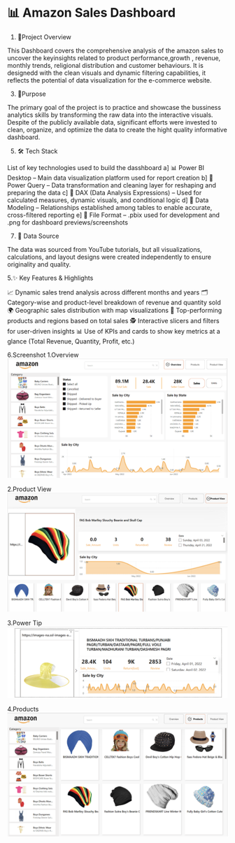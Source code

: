 # 📊 Amazon Sales Dashboard

1. 📝Project Overview
   
This Dashboard covers the comprehensive analysis of the amazon sales to uncover the keyinsights related to product performance,growth , revenue, monthly trends, religional distribution and customer behaviours. It is designedd with the clean visuals and dynamic filtering capabilities, it reflects the potential of data visualization for the e-commerce website.

3. 🎯Purpose
   
The primary goal of the project is to practice and showcase the bussiness analytics skills by transforming the raw data into the interactive visuals. Despite of the publicly available data, significant efforts were invested to clean, organize, and optimize the data to create the hight quality informative dashboard.

5. 🛠 Tech Stack

List of key technologies used to build the dasshboard
a] 📊 Power BI Desktop – Main data visualization platform used for report creation
b] 📂 Power Query – Data transformation and cleaning layer for reshaping and preparing the data
c] 🧠 DAX (Data Analysis Expressions) – Used for calculated measures, dynamic visuals, and conditional logic
d] 🧬 Data Modeling – Relationships established among tables to enable accurate, cross-filtered reporting
e] 📁 File Format – .pbix used for development and .png for dashboard previews/screenshots

7. 🔗 Data Source
   
The data was sourced from YouTube tutorials, but all visualizations, calculations, and layout designs were created independently to ensure originality and quality.

5.✨ Key Features & Highlights

📈 Dynamic sales trend analysis across different months and years
🗂️ Category-wise and product-level breakdown of revenue and quantity sold
🌍 Geographic sales distribution with map visualizations
🧮 Top-performing products and regions based on total sales
🕵️ Interactive slicers and filters for user-driven insights
📊 Use of KPIs and cards to show key metrics at a glance (Total Revenue, Quantity, Profit, etc.)

6.Screenshot
1.Overview
![Overview Dashboard](https://github.com/Ayush-shaw27/Amazon_powerbi/blob/main/Overview.png)

2.Product View
![Product View](https://github.com/Ayush-shaw27/Amazon_powerbi/blob/main/product%20view.png)

3.Power Tip
![Power Tip](https://github.com/Ayush-shaw27/Amazon_powerbi/blob/main/Powertip.png)

4.Products
![Product Breakdown](https://github.com/Ayush-shaw27/Amazon_powerbi/blob/main/Products.png)

